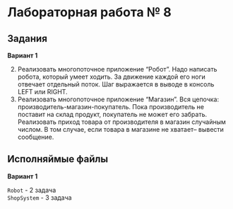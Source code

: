 # Лабораторная работа № 8
## Задания

**Вариант 1**

2. Реализовать многопоточное приложение “Робот”. Надо написать робота, который умеет ходить. За движение каждой его 
ноги отвечает отдельный поток. Шаг выражается в выводе в консоль LEFT или RIGHT.
3. Реализовать многопоточное приложение “Магазин”. Вся цепочка: производитель-магазин-покупатель. Пока 
производитель не поставит на склад продукт, покупатель не может его забрать. Реализовать приход товара от 
производителя в магазин случайным числом. В том случае, если товара в магазине не хватает– вывести сообщение.

## Исполняймые файлы

**Вариант 1**

`Robot` - 2 задача  
`ShopSystem` - 3 задача
 